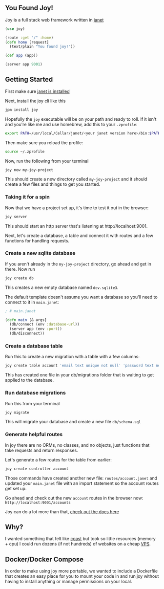 ## You Found Joy!

Joy is a full stack web framework written in [janet](https://github.com/janet-lang/janet)

```clojure
(use joy)

(route :get "/" :home)
(defn home [request]
  (text/plain "You found joy!"))

(def app (app))

(server app 9001)
```

## Getting Started

First make sure [janet is installed](https://janet-lang.org/docs/index.html)

Next, install the joy cli like this

```sh
jpm install joy
```

Hopefully the `joy` executable will be on your path and ready to roll. If it isn't and you're like me and use homebrew, add this to your `.zprofile`:

```sh
export PATH=/usr/local/Cellar/janet/<your janet version here>/bin:$PATH
```

Then make sure you reload the profile:

```sh
source ~/.zprofile
```

Now, run the following from your terminal

```sh
joy new my-joy-project
```

This should create a new directory called `my-joy-project` and it should create a few files and things
to get you started. 

### Taking it for a spin

Now that we have a project set up, it's time to test it out in the browser:

```sh
joy server
```

This should start an http server that's listening at http://localhost:9001.

Next, let's create a database, a table and connect it with routes and a few functions for handling requests.

### Create a new sqlite database

If you aren't already in the `my-joy-project` directory, go ahead and get in there. Now run

```sh
joy create db
```

This creates a new empty database named `dev.sqlite3`. 

The default template doesn't assume you want a database so you'll need to connect to it in `main.janet`:

```clojure
; # main.janet

(defn main [& args]
  (db/connect (env :database-url))
  (server app (env :port))
  (db/disconnect))
```

### Create a database table

Run this to create a new migration with a table with a few columns:

```sh
joy create table account 'email text unique not null' 'password text not null'
```

This has created one file in your db/migrations folder that is waiting to get applied to the database.

### Run database migrations

Run this from your terminal

```sh
joy migrate
```

This will migrate your database and create a new file `db/schema.sql`

### Generate helpful routes

In joy there are no ORMs, no classes, and no objects, just functions that take requests and return responses.

Let's generate a few routes for the table from earlier:

```sh
joy create controller account
```

Those commands have created another new file: `routes/account.janet` and updated your `main.janet` file with an import statement so the account routes get set up.

Go ahead and check out the new `account` routes in the browser now: `http://localhost:9001/accounts`

Joy can do a lot more than that, [check out the docs here](https://github.com/joy-framework/joy/blob/master/docs/readme.md)

## Why?

I wanted something that felt like [coast](https://coastonclojure.com) but took so little resources (memory + cpu) I could run dozens (if not hundreds) of websites on a cheap [VPS](https://www.vultr.com/?ref=7614094).

## Docker/Docker Compose

In order to make using joy more portable, we wanted to include a Dockerfile that creates an easy place for you to mount your code in and run joy without having to install anything or manage permissions on your local.
